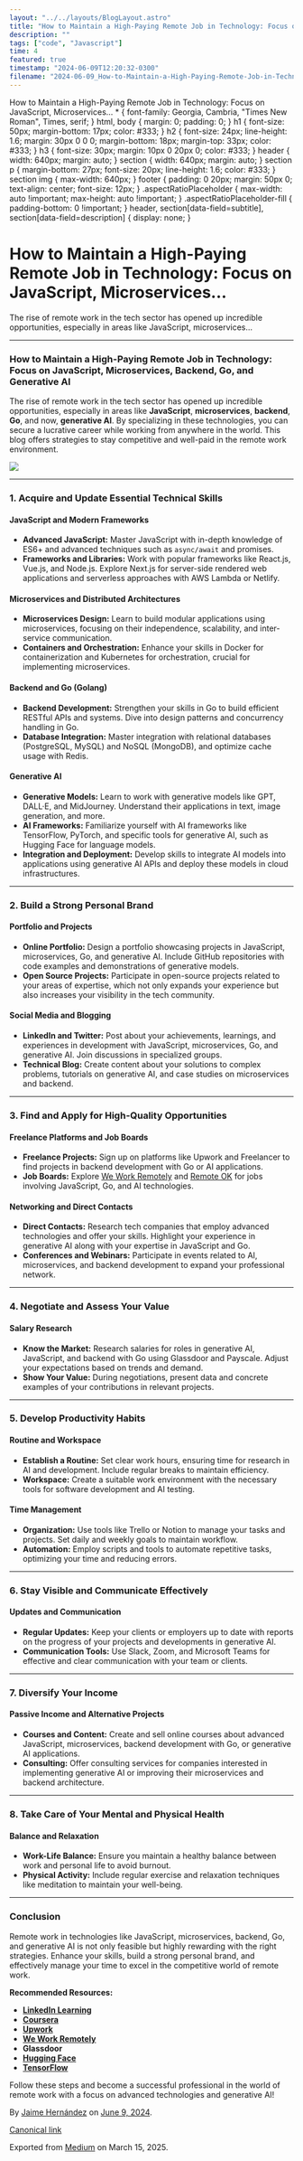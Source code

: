 ```yaml
---
layout: "../../layouts/BlogLayout.astro"
title: "How to Maintain a High-Paying Remote Job in Technology: Focus on JavaScript, Microservices"
description: ""
tags: ["code", "Javascript"]
time: 4
featured: true
timestamp: "2024-06-09T12:20:32-0300"
filename: "2024-06-09_How-to-Maintain-a-High-Paying-Remote-Job-in-Technology--Focus-on-JavaScript--Microservices--aec24df28a9e"
---
```


How to Maintain a High-Paying Remote Job in Technology: Focus on JavaScript, Microservices… \* { font-family: Georgia, Cambria, "Times New Roman", Times, serif; } html, body { margin: 0; padding: 0; } h1 { font-size: 50px; margin-bottom: 17px; color: #333; } h2 { font-size: 24px; line-height: 1.6; margin: 30px 0 0 0; margin-bottom: 18px; margin-top: 33px; color: #333; } h3 { font-size: 30px; margin: 10px 0 20px 0; color: #333; } header { width: 640px; margin: auto; } section { width: 640px; margin: auto; } section p { margin-bottom: 27px; font-size: 20px; line-height: 1.6; color: #333; } section img { max-width: 640px; } footer { padding: 0 20px; margin: 50px 0; text-align: center; font-size: 12px; } .aspectRatioPlaceholder { max-width: auto !important; max-height: auto !important; } .aspectRatioPlaceholder-fill { padding-bottom: 0 !important; } header, section\[data-field=subtitle\], section\[data-field=description\] { display: none; }

How to Maintain a High-Paying Remote Job in Technology: Focus on JavaScript, Microservices…
===========================================================================================

The rise of remote work in the tech sector has opened up incredible opportunities, especially in areas like JavaScript, microservices…

* * *

### How to Maintain a High-Paying Remote Job in Technology: Focus on JavaScript, Microservices, Backend, Go, and Generative AI

The rise of remote work in the tech sector has opened up incredible opportunities, especially in areas like **JavaScript**, **microservices**, **backend**, **Go**, and now, **generative AI**. By specializing in these technologies, you can secure a lucrative career while working from anywhere in the world. This blog offers strategies to stay competitive and well-paid in the remote work environment.

![](https://cdn-images-1.medium.com/max/800/0*r1QcqVn3p26SykFt.jpg)

* * *

### 1\. Acquire and Update Essential Technical Skills

#### JavaScript and Modern Frameworks

*   **Advanced JavaScript:** Master JavaScript with in-depth knowledge of ES6+ and advanced techniques such as `async/await` and promises.
*   **Frameworks and Libraries:** Work with popular frameworks like React.js, Vue.js, and Node.js. Explore Next.js for server-side rendered web applications and serverless approaches with AWS Lambda or Netlify.

#### Microservices and Distributed Architectures

*   **Microservices Design:** Learn to build modular applications using microservices, focusing on their independence, scalability, and inter-service communication.
*   **Containers and Orchestration:** Enhance your skills in Docker for containerization and Kubernetes for orchestration, crucial for implementing microservices.

#### Backend and Go (Golang)

*   **Backend Development:** Strengthen your skills in Go to build efficient RESTful APIs and systems. Dive into design patterns and concurrency handling in Go.
*   **Database Integration:** Master integration with relational databases (PostgreSQL, MySQL) and NoSQL (MongoDB), and optimize cache usage with Redis.

#### Generative AI

*   **Generative Models:** Learn to work with generative models like GPT, DALL·E, and MidJourney. Understand their applications in text, image generation, and more.
*   **AI Frameworks:** Familiarize yourself with AI frameworks like TensorFlow, PyTorch, and specific tools for generative AI, such as Hugging Face for language models.
*   **Integration and Deployment:** Develop skills to integrate AI models into applications using generative AI APIs and deploy these models in cloud infrastructures.

* * *

### 2\. Build a Strong Personal Brand

#### Portfolio and Projects

*   **Online Portfolio:** Design a portfolio showcasing projects in JavaScript, microservices, Go, and generative AI. Include GitHub repositories with code examples and demonstrations of generative models.
*   **Open Source Projects:** Participate in open-source projects related to your areas of expertise, which not only expands your experience but also increases your visibility in the tech community.

#### Social Media and Blogging

*   **LinkedIn and Twitter:** Post about your achievements, learnings, and experiences in development with JavaScript, microservices, Go, and generative AI. Join discussions in specialized groups.
*   **Technical Blog:** Create content about your solutions to complex problems, tutorials on generative AI, and case studies on microservices and backend.

* * *

### 3\. Find and Apply for High-Quality Opportunities

#### Freelance Platforms and Job Boards

*   **Freelance Projects:** Sign up on platforms like Upwork and Freelancer to find projects in backend development with Go or AI applications.
*   **Job Boards:** Explore [We Work Remotely](https://weworkremotely.com/) and [Remote OK](https://remoteok.com/) for jobs involving JavaScript, Go, and AI technologies.

#### Networking and Direct Contacts

*   **Direct Contacts:** Research tech companies that employ advanced technologies and offer your skills. Highlight your experience in generative AI along with your expertise in JavaScript and Go.
*   **Conferences and Webinars:** Participate in events related to AI, microservices, and backend development to expand your professional network.

* * *

### 4\. Negotiate and Assess Your Value

#### Salary Research

*   **Know the Market:** Research salaries for roles in generative AI, JavaScript, and backend with Go using Glassdoor and Payscale. Adjust your expectations based on trends and demand.
*   **Show Your Value:** During negotiations, present data and concrete examples of your contributions in relevant projects.

* * *

### 5\. Develop Productivity Habits

#### Routine and Workspace

*   **Establish a Routine:** Set clear work hours, ensuring time for research in AI and development. Include regular breaks to maintain efficiency.
*   **Workspace:** Create a suitable work environment with the necessary tools for software development and AI testing.

#### Time Management

*   **Organization:** Use tools like Trello or Notion to manage your tasks and projects. Set daily and weekly goals to maintain workflow.
*   **Automation:** Employ scripts and tools to automate repetitive tasks, optimizing your time and reducing errors.

* * *

### 6\. Stay Visible and Communicate Effectively

#### Updates and Communication

*   **Regular Updates:** Keep your clients or employers up to date with reports on the progress of your projects and developments in generative AI.
*   **Communication Tools:** Use Slack, Zoom, and Microsoft Teams for effective and clear communication with your team or clients.

* * *

### 7\. Diversify Your Income

#### Passive Income and Alternative Projects

*   **Courses and Content:** Create and sell online courses about advanced JavaScript, microservices, backend development with Go, or generative AI applications.
*   **Consulting:** Offer consulting services for companies interested in implementing generative AI or improving their microservices and backend architecture.

* * *

### 8\. Take Care of Your Mental and Physical Health

#### Balance and Relaxation

*   **Work-Life Balance:** Ensure you maintain a healthy balance between work and personal life to avoid burnout.
*   **Physical Activity:** Include regular exercise and relaxation techniques like meditation to maintain your well-being.

* * *

### Conclusion

Remote work in technologies like JavaScript, microservices, backend, Go, and generative AI is not only feasible but highly rewarding with the right strategies. Enhance your skills, build a strong personal brand, and effectively manage your time to excel in the competitive world of remote work.

**Recommended Resources:**

*   [**LinkedIn Learning**](https://www.linkedin.com/learning/)
*   [**Coursera**](https://www.coursera.org/)
*   [**Upwork**](https://www.upwork.com/)
*   [**We Work Remotely**](https://weworkremotely.com/)
*   **Glassdoor**
*   [**Hugging Face**](https://huggingface.co/)
*   [**TensorFlow**](https://www.tensorflow.org/)

Follow these steps and become a successful professional in the world of remote work with a focus on advanced technologies and generative AI!

By [Jaime Hernández](https://medium.com/@devjaime) on [June 9, 2024](https://medium.com/p/aec24df28a9e).

[Canonical link](https://medium.com/@devjaime/c%C3%B3mo-mantenerse-trabajando-remotamente-con-un-buen-sueldo-en-tecnolog%C3%ADa-enfoque-en-javascript-aec24df28a9e)

Exported from [Medium](https://medium.com) on March 15, 2025.